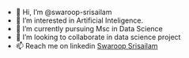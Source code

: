 - 👋 Hi, I’m @swaroop-srisailam
- 👀 I’m interested in Artificial Inteligence.
- 🌱 I’m currently pursuing Msc in Data Science
- 🚀 I’m looking to collaborate in data science project
- 📫 Reach me on linkedin <a href="https://www.linkedin.com/in/swaroop-srisailam/" target="_blank">Swaroop Srisailam</a>

<!---
himasaiswaroop/himasaiswaroop is a ✨ special ✨ repository because its `README.md` (this file) appears on your GitHub profile.
You can click the Preview link to take a look at your changes.
--->
